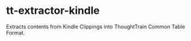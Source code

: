 # tt-extractor-kindle

Extracts contents from Kindle Clippings into ThoughtTrain Common Table Format.
